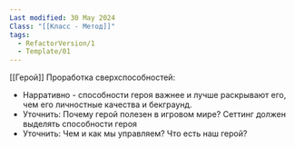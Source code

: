 ```yaml
---
Last modified: 30 May 2024
Class: "[[Класс - Метод]]"
tags:
  - RefactorVersion/1
  - Template/01
---
```

[[Герой]]
Проработка сверхспособностей:
- Нарративно - способности героя важнее и лучше раскрывают его, чем его личностные качества и бекграунд.
- Уточнить: Почему герой полезен в игровом мире? Сеттинг должен выделять способности героя
- Уточнить: Чем и как мы управляем? Что есть наш герой?